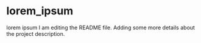 # lorem_ipsum
lorem ipsum
I am editing the README file. Adding some more details about the project description.

